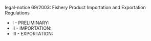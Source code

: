 legal-notice 69&#x2F;2003: Fishery Product Importation and Exportation Regulations

<ul>
			<li>I - PRELIMINARY: <ul>
			</ul></li>			<li>II - IMPORTATION: <ul>
			</ul></li>			<li>III - EXPORTATION: <ul>
			</ul></li></ul>
